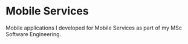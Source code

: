 # Mobile Services

Mobile applications I developed for Mobile Services as part of my MSc Software
Engineering.
